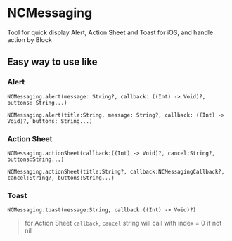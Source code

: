 # NCMessaging
Tool for quick display Alert, Action Sheet and Toast for iOS, and handle action by Block

## Easy way to use like


### Alert
```
NCMessaging.alert(message: String?, callback: ((Int) -> Void)?, buttons: String...)
```
```
NCMessaging.alert(title:String, message: String?, callback: ((Int) -> Void)?, buttons: String...)
```

### Action Sheet
```
NCMessaging.actionSheet(callback:((Int) -> Void)?, cancel:String?, buttons:String...)
```
```
NCMessaging.actionSheet(title:String?, callback:NCMessagingCallback?, cancel:String?, buttons:String...)
```
### Toast
```
NCMessaging.toast(message:String, callback:((Int) -> Void)?)
```
>for Action Sheet `callback`, `cancel` string will call with index = 0 if not nil
